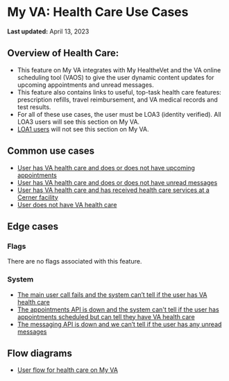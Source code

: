 # My VA: Health Care Use Cases

**Last updated:** April 13, 2023

## Overview of Health Care:
- This feature on My VA integrates with My HealtheVet and the VA online scheduling tool (VAOS) to give the user dynamic content updates for upcoming appointments and unread messages.
- This feature also contains links to useful, top-task health care features: prescription refills, travel reimbursement, and VA medical records and test results.
- For all of these use cases, the user must be LOA3 (identity verified). All LOA3 users will see this section on My VA.
- [LOA1 users](https://github.com/department-of-veterans-affairs/va.gov-team/tree/master/products/identity-personalization/my-va/use-cases/LOA1-use-cases) will not see this section on My VA.

## Common use cases
- [User has VA health care and does or does not have upcoming appointments](https://github.com/department-of-veterans-affairs/va.gov-team/blob/master/products/identity-personalization/my-va/use-cases/health-care-use-cases/health-care-appointments.md)
- [User has VA health care and does or does not have unread messages](https://github.com/department-of-veterans-affairs/va.gov-team/blob/master/products/identity-personalization/my-va/use-cases/health-care-use-cases/health-care-messages.md)
- [User has VA health care and has received health care services at a Cerner facility](https://github.com/department-of-veterans-affairs/va.gov-team/blob/master/products/identity-personalization/my-va/use-cases/health-care-use-cases/cerner-user.md)
- [User does not have VA health care](https://github.com/department-of-veterans-affairs/va.gov-team/blob/master/products/identity-personalization/my-va/use-cases/health-care-use-cases/no-health-care.md)

## Edge cases

### Flags
There are no flags associated with this feature.

### System
- [The main user call fails and the system can’t tell if the user has VA health care]()
- [The appointments API is down and the system can't tell if the user has appointments scheduled but can tell they have VA health care]()
- [The messaging API is down and we can’t tell if the user has any unread messages]()


## Flow diagrams
- [User flow for health care on My VA](https://www.sketch.com/s/9b0e6efc-423a-4354-9db3-ab2083d566c9/p/23DF1405-7CBD-4457-B5B1-6D3518D13CEA/canvas)
